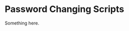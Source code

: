 [title]: # (Password Changing Scripts)
[tags]: # (XXX)
[priority]: # (2860)
# Password Changing Scripts
Something here.
